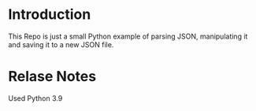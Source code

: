 # Introduction 
This Repo is just a small Python example of parsing JSON, manipulating it and saving it to a new JSON file.

# Relase Notes
Used Python 3.9